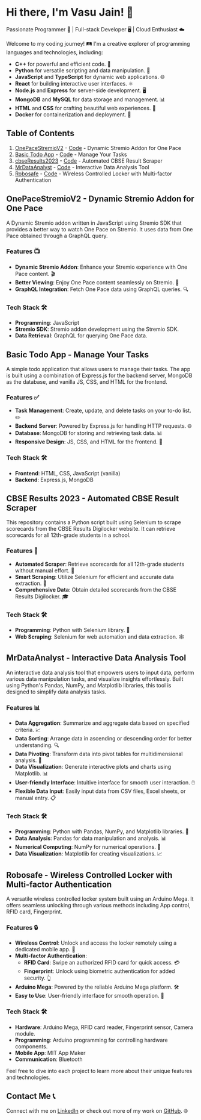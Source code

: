 # Hi there, I'm Vasu Jain! 👋

Passionate Programmer 🚀 | Full-stack Developer 🖥️ | Cloud Enthusiast ☁️

Welcome to my coding journey! 🛤️ I'm a creative explorer of programming languages and technologies, including:
- **C++** for powerful and efficient code. 💪
- **Python** for versatile scripting and data manipulation. 🐍
- **JavaScript** and **TypeScript** for dynamic web applications. 🌐
- **React** for building interactive user interfaces. ⚛️
- **Node.js** and **Express** for server-side development. 🖥️
- **MongoDB** and **MySQL** for data storage and management. 📊
- **HTML** and **CSS** for crafting beautiful web experiences. 🎨
- **Docker** for containerization and deployment. 🐳

## Table of Contents

1. [OnePaceStremioV2](#onepacestremiov2) - [Code](https://github.com/vasujain275/onepace-stremio-v2) - Dynamic Stremio Addon for One Pace
2. [Basic Todo App](#basic-todo-app) - [Code](https://github.com/vasujain275/basictodo) - Manage Your Tasks
3. [cbseResults2023](#cbseresults2023) - [Code](https://github.com/vasujain275/cbseResults2023) - Automated CBSE Result Scraper
4. [MrDataAnalyst](#mrdataanalyst) - [Code](https://github.com/vasujain275/MrDataAnalyst) - Interactive Data Analysis Tool
6. [Robosafe](#robosafe) - [Code](https://github.com/vasujain275/RoboSafe) - Wireless Controlled Locker with Multi-factor Authentication



## OnePaceStremioV2 - Dynamic Stremio Addon for One Pace

<div id="onepacestremiov2">
A Dynamic Stremio addon written in JavaScript using Stremio SDK that provides a better way to watch One Pace on Stremio. It uses data from One Pace obtained through a GraphQL query.

### Features 📺

- **Dynamic Stremio Addon**: Enhance your Stremio experience with One Pace content. 🎬
- **Better Viewing**: Enjoy One Pace content seamlessly on Stremio. 🚀
- **GraphQL Integration**: Fetch One Pace data using GraphQL queries. 🔍

### Tech Stack 🛠️

- **Programming**: JavaScript
- **Stremio SDK**: Stremio addon development using the Stremio SDK.
- **Data Retrieval**: GraphQL for querying One Pace data.
</div>

## Basic Todo App - Manage Your Tasks

<div id="basic-todo-app">
A simple todo application that allows users to manage their tasks. The app is built using a combination of Express.js for the backend server, MongoDB as the database, and vanilla JS, CSS, and HTML for the frontend.

### Features ✅

- **Task Management**: Create, update, and delete tasks on your to-do list. ✏️
- **Backend Server**: Powered by Express.js for handling HTTP requests. 🌐
- **Database**: MongoDB for storing and retrieving task data. 📊
- **Responsive Design**: JS, CSS, and HTML for the frontend. 🎨

### Tech Stack 🛠️

- **Frontend**: HTML, CSS, JavaScript (vanilla)
- **Backend**: Express.js, MongoDB
</div>

## CBSE Results 2023 - Automated CBSE Result Scraper

<div id="cbseresults2023">
This repository contains a Python script built using Selenium to scrape scorecards from the CBSE Results Digilocker website. It can retrieve scorecards for all 12th-grade students in a school.

### Features 📄

- **Automated Scraper**: Retrieve scorecards for all 12th-grade students without manual effort. 🔄
- **Smart Scraping**: Utilize Selenium for efficient and accurate data extraction. 🤖
- **Comprehensive Data**: Obtain detailed scorecards from the CBSE Results Digilocker. 🎓

### Tech Stack 🛠️

- **Programming**: Python with Selenium library. 🐍
- **Web Scraping**: Selenium for web automation and data extraction. 🕸️
</div>

## MrDataAnalyst - Interactive Data Analysis Tool

<div id="mrdataanalyst">
An interactive data analysis tool that empowers users to input data, perform various data manipulation tasks, and visualize insights effortlessly. Built using Python's Pandas, NumPy, and Matplotlib libraries, this tool is designed to simplify data analysis tasks.

### Features 📊

- **Data Aggregation**: Summarize and aggregate data based on specified criteria. 📈
- **Data Sorting**: Arrange data in ascending or descending order for better understanding. 🔍
- **Data Pivoting**: Transform data into pivot tables for multidimensional analysis. 🔄
- **Data Visualization**: Generate interactive plots and charts using Matplotlib. 📊
- **User-friendly Interface**: Intuitive interface for smooth user interaction. 🖱️
- **Flexible Data Input**: Easily input data from CSV files, Excel sheets, or manual entry. 📋

### Tech Stack 🛠️

- **Programming**: Python with Pandas, NumPy, and Matplotlib libraries. 🐍
- **Data Analysis**: Pandas for data manipulation and analysis. 📊
- **Numerical Computing**: NumPy for numerical operations. 🔢
- **Data Visualization**: Matplotlib for creating visualizations. 📈
</div>

## Robosafe - Wireless Controlled Locker with Multi-factor Authentication

<div id="robosafe">
A versatile wireless controlled locker system built using an Arduino Mega. It offers seamless unlocking through various methods including App control, RFID card, Fingerprint.

### Features 🔒

- **Wireless Control**: Unlock and access the locker remotely using a dedicated mobile app. 📱
- **Multi-factor Authentication**:
  - **RFID Card**: Swipe an authorized RFID card for quick access. 💳
  - **Fingerprint**: Unlock using biometric authentication for added security. 👆
- **Arduino Mega**: Powered by the reliable Arduino Mega platform. 🛠️
- **Easy to Use**: User-friendly interface for smooth operation. 🌟

### Tech Stack 🛠️

- **Hardware**: Arduino Mega, RFID card reader, Fingerprint sensor, Camera module.
- **Programming**: Arduino programming for controlling hardware components.
- **Mobile App**: MIT App Maker
- **Communication**: Bluetooth
</div>

Feel free to dive into each project to learn more about their unique features and technologies.

## Contact Me 📞

Connect with me on [LinkedIn](https://www.linkedin.com/in/vasujain275/) or check out more of my work on [GitHub](https://github.com/vasujain275). 🌐
